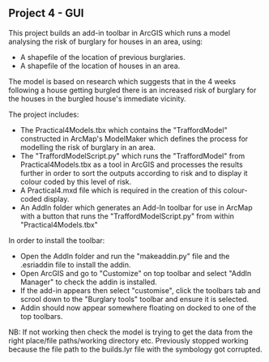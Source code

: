 ## Project 4 - GUI

This project builds an add-in toolbar in ArcGIS which runs a model analysing the risk of burglary for houses in an area, using:
* A shapefile of the location of previous burglaries.
* A shapefile of the location of houses in an area.  

The model is based on research which suggests that in the 4 weeks following a house getting burgled there is an increased risk of burglary 
for the houses in the burgled house's immediate vicinity.  

The project includes:
* The Practical4Models.tbx which contains the "TraffordModel" constructed in ArcMap's ModelMaker which defines the process for modelling the risk of burglary in an area.
* The "TraffordModelScript.py" which runs the "TraffordModel" from Practical4Models.tbx as a tool in ArcGIS and processes the results further in order to sort the outputs
according to risk and to display it colour coded by this level of risk. 
* A Practical4.mxd file which is required in the creation of this colour-coded display.
* An AddIn folder which generates an Add-In toolbar for use in ArcMap with a button that runs the "TraffordModelScript.py" from within "Practical4Models.tbx"

In order to install the toolbar:
* Open the AddIn folder and run the "makeaddin.py" file and the .esriaddin file to install the addin.
* Open ArcGIS and go to "Customize" on top toolbar and select "AddIn Manager" to check the addin is installed.
* If the add-in appears then select "customise", click the toolbars tab and scrool down to the "Burglary tools" toolbar and ensure it is selected.
* Addin should now appear somewhere floating on docked to one of the top toolbars.

NB: If not working then check the model is trying to get the data from the right place/file paths/working directory etc. Previously stopped working because the file path to the builds.lyr file with the symbology got corrupted.


